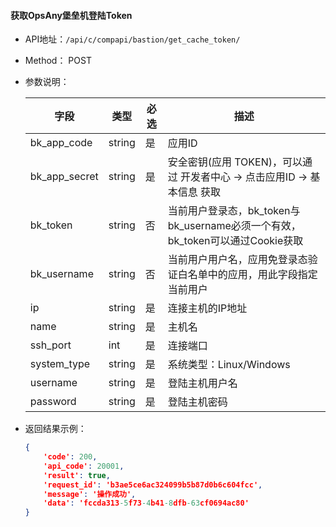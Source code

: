 #### 获取OpsAny堡垒机登陆Token

- API地址：`/api/c/compapi/bastion/get_cache_token/`

- Method： POST

- 参数说明：

  | 字段            | 类型     | 必选   | 描述                                       |
  | ------------- | ------ | ---- | ---------------------------------------- |
  | bk_app_code   | string | 是    | 应用ID                                     |
  | bk_app_secret | string | 是    | 安全密钥(应用 TOKEN)，可以通过 开发者中心 -> 点击应用ID -> 基本信息 获取 |
  | bk_token      | string | 否    | 当前用户登录态，bk_token与bk_username必须一个有效，bk_token可以通过Cookie获取 |
  | bk_username   | string | 否    | 当前用户用户名，应用免登录态验证白名单中的应用，用此字段指定当前用户       |
  | ip            | string | 是    | 连接主机的IP地址                                |
  | name          | string | 是    | 主机名                                      |
  | ssh_port      | int    | 是    | 连接端口                                     |
  | system_type   | string | 是    | 系统类型：Linux/Windows                       |
  | username      | string | 是    | 登陆主机用户名                                  |
  | password      | string | 是    | 登陆主机密码                                   |

- 返回结果示例：

  ```json
  {
      'code': 200,
      'api_code': 20001,
      'result': true,
      'request_id': 'b3ae5ce6ac324099b5b87d0b6c604fcc',
      'message': '操作成功',
      'data': 'fccda313-5f73-4b41-8dfb-63cf0694ac80'
  }
  ```

  ​